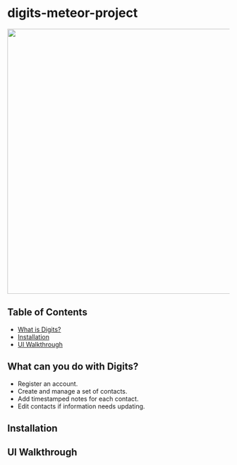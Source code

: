 # digits-meteor-project
<img width="600px" class="rounded mx-auto d-block pb-3 justify-content-center" src="../doc/landing-page.png">

## Table of Contents
* [What is Digits?](#what-can-you-do-with-digits?)
* [Installation](#installation)
* [UI Walkthrough](#ui-walkthrough)
  
## What can you do with Digits?

* Register an account.
* Create and manage a set of contacts.
* Add timestamped notes for each contact.
* Edit contacts if information needs updating.
  
## Installation




## UI Walkthrough
